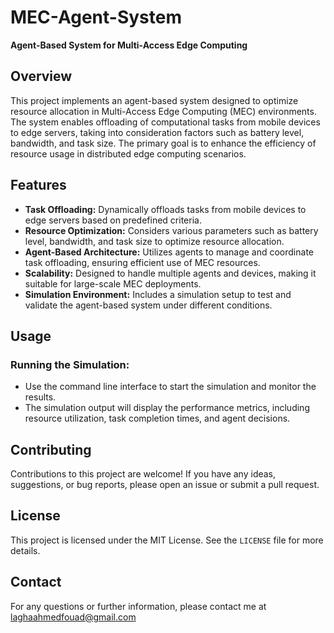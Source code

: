 # MEC-Agent-System

**Agent-Based System for Multi-Access Edge Computing**

## Overview

This project implements an agent-based system designed to optimize resource allocation in Multi-Access Edge Computing (MEC) environments. The system enables offloading of computational tasks from mobile devices to edge servers, taking into consideration factors such as battery level, bandwidth, and task size. The primary goal is to enhance the efficiency of resource usage in distributed edge computing scenarios.

## Features

- **Task Offloading:** Dynamically offloads tasks from mobile devices to edge servers based on predefined criteria.
- **Resource Optimization:** Considers various parameters such as battery level, bandwidth, and task size to optimize resource allocation.
- **Agent-Based Architecture:** Utilizes agents to manage and coordinate task offloading, ensuring efficient use of MEC resources.
- **Scalability:** Designed to handle multiple agents and devices, making it suitable for large-scale MEC deployments.
- **Simulation Environment:** Includes a simulation setup to test and validate the agent-based system under different conditions.

## Usage

### Running the Simulation:

- Use the command line interface to start the simulation and monitor the results.
- The simulation output will display the performance metrics, including resource utilization, task completion times, and agent decisions.

## Contributing

Contributions to this project are welcome! If you have any ideas, suggestions, or bug reports, please open an issue or submit a pull request.

## License

This project is licensed under the MIT License. See the `LICENSE` file for more details.

## Contact

For any questions or further information, please contact me at [laghaahmedfouad@gmail.com](mailto:laghaahmedfouad@gmail.com)
